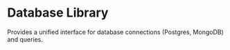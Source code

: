# Database Library

Provides a unified interface for database connections (Postgres, MongoDB) and queries.
